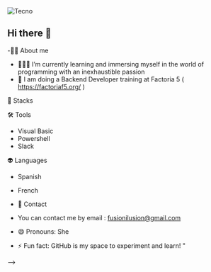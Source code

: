 <img src="https://media.tenor.com/_DOBjnGspYAAAAAM/code-coding.gif" alt="Tecno">

## Hi there 👋


-👩‍💻 About me

- 👩‍🎓💼 I’m currently learning and immersing myself in the world of programming with an inexhaustible passion
- 🤔 I am doing a Backend Developer training at Factoria 5 ( https://factoriaf5.org/ )
  
 💢 Stacks

 🛠 Tools
 
 - Visual Basic
 - Powershell
 - Slack

  👽 Languages

  - Spanish
  - French


- 📧 Contact
- You can contact me by email : fusionilusion@gmail.com
- 😄 Pronouns: She
- ⚡ Fun fact: GitHub is my space to experiment and learn! "

-->
